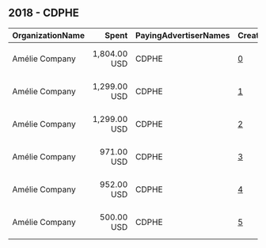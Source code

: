 ## 2018 - CDPHE 
|OrganizationName|Spent|PayingAdvertiserNames|CreativeUrls|Impressions|Genders|AgeBrackets|CountryCodes|BillingAddresses|CandidateBallotInformation|
|:---|---:|:---|:---|---:|:---|:---|:---|:---|:---|
|Amélie Company|1,804.00 USD|CDPHE|[0](https://www.snap.com/political-ads/asset/36785adecbab3eeb81331e39a54fb66fb3cf3ca9e6a9ee70b3d067f8bd500293?mediaType=mp4)|508,767||21+|united states|"4300 Cherry Creek S Dr,Denver,80246,US"||
|Amélie Company|1,299.00 USD|CDPHE|[1](https://www.snap.com/political-ads/asset/073f7f7db330a09e8d9859fde15aadca31dc50d89971aa3a4931b4a6ce72bb60?mediaType=mp4)|704,800||20-|united states|"4300 Cherry Creek S Dr,Denver,80246,US"||
|Amélie Company|1,299.00 USD|CDPHE|[2](https://www.snap.com/political-ads/asset/c8c53aeb5dfa320eccbb8fce9b82debacc01f95776534bf8b24300252f12c7f9?mediaType=mp4)|705,435||20-|united states|"4300 Cherry Creek S Dr,Denver,80246,US"||
|Amélie Company|971.00 USD|CDPHE|[3](https://www.snap.com/political-ads/asset/8edab0de312720423df7f42b1d205b41de45de7180376064ba0ed23c58c1e9d5?mediaType=mp4)|99,454|FEMALE|15+|united states|"4300 Cherry Creek S Dr,Denver,80246,US"||
|Amélie Company|952.00 USD|CDPHE|[4](https://www.snap.com/political-ads/asset/deef4eab638d8d407f0f392f236954cc8dd3f05e47d2fb9409dd05f967141846?mediaType=mp4)|107,570|FEMALE|15+|united states|"4300 Cherry Creek S Dr,Denver,80246,US"||
|Amélie Company|500.00 USD|CDPHE|[5](https://www.snap.com/political-ads/asset/9408503ec99bad4415ecb8407bc4cf43d40a16c9547d92290c9a64f6ebf5b81a?mediaType=mp4)|146,415||21+|united states|"4300 Cherry Creek S Dr,Denver,80246,US"||
